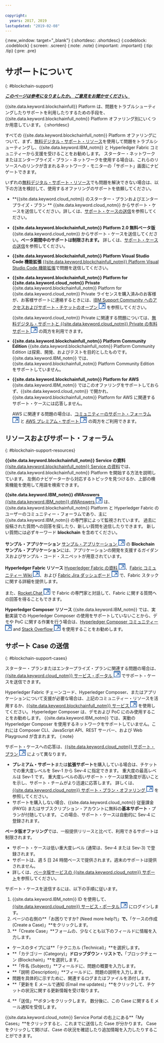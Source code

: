 ```yaml
---

copyright:
  years: 2017, 2019
lastupdated: "2019-02-08"
---
```


{:new_window: target="_blank"}
{:shortdesc: .shortdesc}
{:codeblock: .codeblock}
{:screen: .screen}
{:note: .note}
{:important: .important}
{:tip: .tip}
{:pre: .pre}

# サポートについて
{: #blockchain-support}

***[このページは参考になりましたか。 ご意見をお聞かせください。](https://www.surveygizmo.com/s3/4501493/IBM-Blockchain-Documentation)***

{{site.data.keyword.blockchainfull}} Platform は、問題をトラブルシューティングしたりサポートを利用したりするための手段を、{{site.data.keyword.blockchainfull_notm}} Platform オファリング別にいくつか用意しています。
{:shortdesc}

すべての {{site.data.keyword.blockchainfull_notm}} Platform オファリングについて、まず、[無料デジタル・サポート・リソース](/docs/services/blockchain/ibmblockchain_support.html#blockchain-support-resources)を使用して問題をトラブルシューティングし、{{site.data.keyword.IBM_notm}} と Hyperledger Fabric コミュニティーから支援を受けることをお勧めします。 スターター・ネットワークまたはエンタープライズ・プラン・ネットワークを使用する場合は、これらのリソースへのリンクが含まれるネットワーク・モニターの「サポート」画面にナビゲートできます。

いずれの[無料デジタル・サポート・リソース](/docs/services/blockchain/ibmblockchain_support.html#blockchain-support-resources)でも問題を解決できない場合は、以下の方法を検討して、使用するオファリングのサポートを依頼してください。
- **{{site.data.keyword.cloud_notm}} のスターター・プランおよびエンタープライズ・プラン **
  {{site.data.keyword.cloud_notm}} からサポート・ケースを送信してください。詳しくは、[サポート・ケースの送信](/docs/services/blockchain/ibmblockchain_support.html#blockchain-support-cases)を参照してください。

- **{{site.data.keyword.blockchainfull_notm}} Platform 2.0 無料ベータ版**
  {{site.data.keyword.cloud_notm}} からサポート・ケースを送信してください。**ベータ期間中のサポートは制限されます。** 詳しくは、[サポート・ケースの送信](/docs/services/blockchain/ibmblockchain_support.html#blockchain-support-cases)を参照してください。

- **{{site.data.keyword.blockchainfull_notm}} Platform Visual Studio Code 機能拡張**
     [{{site.data.keyword.blockchainfull_notm}} Platform Visual Studio Code 機能拡張](https://github.com/IBM-Blockchain/blockchain-vscode-extension/issues "{{site.data.keyword.blockchainfull_notm}} Platform Visual Studio Code extension")で問題を送信してください。

- **{{site.data.keyword.blockchainfull_notm}} Platform for {{site.data.keyword.cloud_notm}} Private**
  {{site.data.keyword.blockchainfull_notm}} Platform for {{site.data.keyword.cloud_notm}} Private ライセンスを購入済みのお客様が、お客様サポートに連絡するときには、[IBM Support Community へのアクセスおよびサポート・チケットのオープン ![外部リンク・アイコン](images/external_link.svg "外部リンク・アイコン")](http://www.ibm.com/support/docview.wss?uid=ibm10740041 "{{site.data.keyword.blockchainfull_notm}} Platformfor {{site.data.keyword.cloud_notm}} Private サポート") を参照してください。

  {{site.data.keyword.cloud_notm}} Private に関連する問題については、[無料デジタル・サポートと {{site.data.keyword.cloud_notm}} Private の有料サポート ![外部リンク・アイコン](images/external_link.svg "外部リンク・アイコン")](https://www.ibm.com/developerworks/community/blogs/fe25b4ef-ea6a-4d86-a629-6f87ccf4649e/entry/Learn_more_about_IBM_Cloud_Private_Support?lang=en_us "IBM Cloud Private サポート") の両方を利用できます。

- **{{site.data.keyword.blockchainfull_notm}} Platform Community Edition**
  {{site.data.keyword.blockchainfull_notm}} Platform Community Edition は探索、開発、およびテストを目的としたものです。 {{site.data.keyword.IBM_notm}} では、{{site.data.keyword.blockchainfull_notm}} Platform Community Edition をサポートしていません。

- **{{site.data.keyword.blockchainfull_notm}} Platform for AWS**
  {{site.data.keyword.IBM_notm}} ではこのオファリングをサポートしておらず、{{site.data.keyword.cloud_notm}} で開かれ、{{site.data.keyword.blockchainfull_notm}} Platform for AWS に関連するサポート・ケースには応答しません。

  AWS に関連する問題の場合は、[コミュニティーのサポート・フォーラム ![外部リンク・アイコン](images/external_link.svg "外部リンク・アイコン")](https://forums.aws.amazon.com/index.jspa "AWS コミュニティーのサポート・フォーラム") と [AWS プレミアム・サポート ![外部リンク・アイコン](images/external_link.svg "外部リンク・アイコン")](https://aws.amazon.com/premiumsupport/ "AWS プレミアム・サポート") の両方をご利用できます。

## リソースおよびサポート・フォーラム
{: #blockchain-support-resources}

**{{site.data.keyword.blockchainfull_notm}} Service の資料**
  [{{site.data.keyword.blockchainfull_notm}} Service の資料](/docs/services/blockchain/index.html#get-started-ibp)では、{{site.data.keyword.blockchainfull_notm}} Platform を開始する方法を説明しています。 左側のナビゲーターから対応するトピックを見つけるか、上部の検索機能を使用して用語を検索できます。

**{{site.data.keyword.IBM_notm}} dWAnswers**
[{{site.data.keyword.IBM_notm}} dWAnswers ![外部リンク・アイコン](images/external_link.svg "外部リンク・アイコン")](https://developer.ibm.com/answers/smartspace/blockchain/ "Blockchain 領域での質問と回答") は、{{site.data.keyword.blockchainfull_notm}} Platform と Hyperledger Fabric のユーザーのコミュニティー・フォーラムであり、主に {{site.data.keyword.IBM_notm}} の専門家によって監視されています。 過去に投稿された質問への回答を探したり、新しい質問を送信したりできます。 新しい質問には必ずキーワード **blockchain** を含めてください。

**サンプル・アプリケーション**
[サンプル・アプリケーション ![外部リンク・アイコン](images/external_link.svg "外部リンク・アイコン")](https://github.com/ibm-blockchain "IBM Blockchain サンプル・アプリケーション") の **Blockchain サンプル・アプリケーション**には、アプリケーションの開発を支援するガイダンスおよびサンプル・コード・スニペットが用意されています。

**Hyperledger Fabric リソース**
[Hyperledger Fabric の資料 ![外部リンク・アイコン](images/external_link.svg "外部リンク・アイコン")](https://hyperledger-fabric.readthedocs.io/en/latest/ "Hyperledger Fabric")、[Fabric コミュニティー Wiki ![外部リンク・アイコン](images/external_link.svg "外部リンク・アイコン")](https://wiki.hyperledger.org/projects/fabric "Fabric コミュニティー Wiki")、および [Fabric Jira ダッシュボード ![外部リンク・アイコン](images/external_link.svg "外部リンク・アイコン")](https://jira.hyperledger.org/secure/Dashboard.jspa?selectPageId=10104 "Fabric Jira ダッシュボード") で、Fabric スタックに関する詳細を提供します。

  また、[Rocket.Chat ![外部リンク・アイコン](images/external_link.svg "外部リンク・アイコン")](https://chat.hyperledger.org/channel/fabric "Fabric Rocket.Chat チャネル") で Fabric の専門家と対話して、Fabric に関する質問への回答を得ることもできます。

**Hyperledger Composer リソース**
{{site.data.keyword.IBM_notm}} では、実動実装での Hyperledger Composer の使用をサポートしていないことから、デモや PoC に関する作業を行う場合は、[Hyperledger Composer コミュニティー![外部リンク・アイコン](images/external_link.svg "外部リンク・アイコン")](https://chat.hyperledger.org/channel/composer "Hyperledger Composer コミュニティー") and [Stack Overflow ![外部リンク・アイコン](images/external_link.svg "外部リンク・アイコン")](https://stackoverflow.com/questions/tagged/hyperledger-composer "[hyperleder-composer] のタグが付けられた Stack Overflow の質問") を使用することをお勧めします。

## サポート Case の送信
{: #blockchain-support-cases}

スターター・プランまたはエンタープライズ・プランに関連する問題の場合は、[{{site.data.keyword.cloud_notm}} サービス・ポータル ![外部リンク・アイコン](images/external_link.svg "外部リンク・アイコン")](https://ibm.biz/ibmcloudsupport "IBM Cloud サービス・ポータル") でサポート・ケースを送信できます。

Hyperledger Fabric チェーンコード、Hyperledger Composer、またはアプリケーションについて支援が必要な場合は、上記のコミュニティー・リソースを活用するか、[{{site.data.keyword.blockchainfull_notm}} サービス ![外部リンク・アイコン](images/external_link.svg "外部リンク・アイコン")](https://www.ibm.com/blockchain/services "Blockchain 戦略を {{site.data.keyword.blockchainfull_notm}} サービスでビジネス上の結果に変える") を使用してください。 Hyperledger Composer は、デモおよび PoC にのみ使用することをお勧めします。 {{site.data.keyword.IBM_notm}} では、実動の Hyperledger Composer を使用するネットワークをサポートしていません。これには Composer CLI、JavaScript API、REST サーバー、および Web Playground が含まれます。
{:note}

サポート・ケースへの応答は、[{{site.data.keyword.cloud_notm}} サポート・プラン ![外部リンク・アイコン](images/external_link.svg "外部リンク・アイコン")](https://console.bluemix.net/docs/get-support/index.html#support-plans "サポート・プラン") によって異なります。

- **プレミアム・サポート**または**拡張サポート**を購入している場合は、チケットでの重大度レベルを Sev-1 から Sev-4 に指定できます。 重大度の最高レベルは Sev-1 です。 重大度レベルの高いサポート・ケースは緊急度が高いことを示し、サポート・チームがより迅速に応答します。 詳しくは、[{{site.data.keyword.cloud_notm}} サポート・プラン・オファリング ![外部リンク・アイコン](images/external_link.svg "外部リンク・アイコン")](https://console.bluemix.net/docs/get-support/index.html#support-plans "サポート・プラン") を参照してください。  
- サポートを購入しない場合、{{site.data.keyword.cloud_notm}} 従量課金 (PAYG) またはサブスクリプション・アカウントに無料の**基本サポート**・プランが付随しています。 この場合、サポート・ケースは自動的に Sev-4 に登録されます。

**ベータ版オファリング**では、一般提供リリースと比べて、利用できるサポートは制限されます。
- サポート・ケースは低い重大度レベル (通常は、Sev-4 または Sev-3) で登録されます。
- サポートは、週 5 日 24 時間ベースで提供されます。週末のサポートは提供されません。
- 詳しくは、[ベータ版サービスの {{site.data.keyword.cloud_notm}} サポート](https://console.bluemix.net/docs/get-support/servicessupport.html#support-different-services "{{site.data.keyword.IBM_notm}} ベータ版サービス")を参照してください。

サポート・ケースを送信するには、以下の手順に従います。

1. {{site.data.keyword.IBM_notm}} ID を使用して、[{{site.data.keyword.cloud_notm}} サービス・ポータル ![外部リンク・アイコン](images/external_link.svg "外部リンク・アイコン")](https://ibm.biz/ibmcloudsupport "IBM Cloud サービス・ポータル") にログインします。
2. ページの右側の**「お困りですか? (Need more help?)」**で、**「ケースの作成 (Create a Case)」**をクリックします。
3. **「Create Case」**フォームの、少なくとも以下のフィールドに情報を入力します。
  - ケースのタイプには**「テクニカル (Technical)」**を選択します。
  - **「カテゴリー (Category)」**ドロップダウン・リストで、**「ブロックチェーン (Blockchain)」**を選択します。
  - **「件名 (Subject)」**フィールドに、問題の概要を入力します。
  - **「説明 (Description)」**フィールドに、問題の説明を入力します。
  - 問題を具体的に示すために、関連するログまたはファイルを添付します。
  - **「更新を E メールで通知 (Email me updates)」**をクリックして、チケットの状況に関する更新情報を受け取ります。
4. **「送信」**ボタンをクリックします。  数分後に、この Case に関する E メール通知を受信します。

{{site.data.keyword.cloud_notm}} Service Portal の右上にある**「My Cases」**をクリックすると、これまでに送信した Case が分かります。 Case をクリックして開けば、Case の状況を確認したり追加情報を入力したりすることができます。
